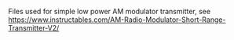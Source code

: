 Files used for simple low power AM modulator transmitter, see https://www.instructables.com/AM-Radio-Modulator-Short-Range-Transmitter-V2/

